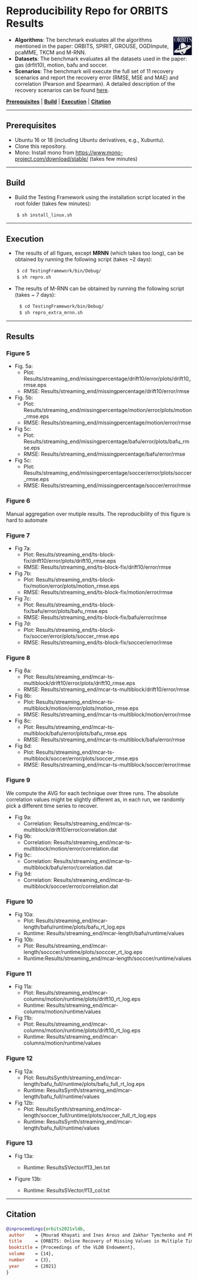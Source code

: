 # Reproducibility Repo for ORBITS Results

<img img align="right" width="50" height="50" src="orbits_logo.png" >

- **Algorithms**: The benchmark evaluates all the algorithms mentioned in the paper: ORBITS, SPIRIT, GROUSE, OGDImpute, pcaMME, TKCM and M-RNN. 
- **Datasets**: The benchmark evaluates all the datasets used in the paper: gas (drfit10), motion, bafu and soccer. 
- **Scenarios**: The benchmark will execute the full set of 11 recovery scenarios and report the recovery error (RMSE, MSE and MAE) and correlation (Pearson and Spearman). 
A detailed description of the recovery scenarios can be found [here](https://github.com/eXascaleInfolab/orbits/blob/master/TestingFramework/README.md).

<!--
<sup>*</sup>disabled by default as it takes a couple of days to run.
The online scenarios are described [here](https://github.com/eXascaleInfolab/orbits/blob/master/TestingFramework/bin/Debug/results/plotfiles/streaming_end.txt) while the batch scenarios are described [here](https://github.com/eXascaleInfolab/orbits/blob/master/TestingFramework/bin/Debug/results/plotfiles/batch_mid.txt). 
-->

[**Prerequisites**](#prerequisites) | [**Build**](#build) | [**Execution**](#execution) | [**Citation**](#citation)
___ 
 
## Prerequisites

- Ubuntu 16 or 18 (including Ubuntu derivatives, e.g., Xubuntu).
- Clone this repository.
- Mono: Install mono from https://www.mono-project.com/download/stable/ (takes few minutes)

___
## Build

- Build the Testing Framework using the installation script located in the root folder (takes few minutes):
```bash
    $ sh install_linux.sh
```

<!--
- Download the full Soccer data for Fig 12  

```bash
   wget --load-cookies /tmp/cookies.txt "https://docs.google.com/uc?export=download&confirm=$(wget --quiet --save-cookies /tmp/cookies.txt --keep-session-cookies --no-check-certificate 'https://docs.google.com/uc?export=download&id=1MlX_3OF3zKLKocFKVWYK5yBOfXHTaDBW' -O- | sed -rn 's/.*confirm=([0-9A-Za-z_]+).*/\1\n/p')&id=1MlX_3OF3zKLKocFKVWYK5yBOfXHTaDBW" -O soccer_full_normal.txt && rm -rf /tmp/cookies.txt
```


1. Download the following zip file from  https://drive.switch.ch/index.php/s/sJ7d5uunzIq3fKY
2. Extract `soccer_full_normal.txt` into `TestingFramework/bin/Debug/data/soccer_full/`.

- Results of Figure 13 in the Soccer dataset (takes ~XXX days)

```bash
    $ cd TestingFramework/bin/Debug/
    $ sh repro_extra_ssv.sh
```
-->

___
## Execution

- The results of all figues, except **MRNN** (which takes too long), can be obtained by running the following script (takes ~2 days): 

```bash
    $ cd TestingFramework/bin/Debug/
    $ sh repro.sh
```

- The results of M-RNN can be obtained by running the following script (takes ~ 7 days): 
 
```bash
     $ cd TestingFramework/bin/Debug/
     $ sh repro_extra_mrnn.sh
```

___
## Results

### Figure 5 
  - Fig. 5a: 
     -  Plot: Results/streaming_end/missingpercentage/drift10/error/plots/drift10\_rmse.eps
     -  RMSE: Results/streaming_end/missingpercentage/drift10/error/rmse
  - Fig. 5b: 
     - Plot: Results/streaming_end/missingpercentage/motion/error/plots/motion\_rmse.eps
     - RMSE: Results/streaming_end/missingpercentage/motion/error/rmse
  - Fig 5c: 
     - Plot: Results/streaming_end/missingpercentage/bafu/error/plots/bafu\_rmse.eps
     - RMSE:  Results/streaming_end/missingpercentage/bafu/error/rmse
  - Fig 5c: 
     - Plot: Results/streaming_end/missingpercentage/soccer/error/plots/soccer\_rmse.eps
     - RMSE: Results/streaming_end/missingpercentage/soccer/error/rmse

### Figure 6
Manual aggregation over mutiple results. The reproducibility of this figure is hard to automate
  
### Figure 7
  - Fig 7a:
     - Plot: Results/streaming_end/ts-block-fix/drift10/error/plots/drift10\_rmse.eps
     - RMSE: Results/streaming_end/ts-block-fix/drift10/error/rmse
  - Fig 7b:
     - Plot: Results/streaming_end/ts-block-fix/motion/error/plots/motion\_rmse.eps
     - RMSE: Results/streaming_end/ts-block-fix/motion/error/rmse
  - Fig 7c:
     - Plot: Results/streaming_end/ts-block-fix/bafu/error/plots/bafu\_rmse.eps
     - RMSE: Results/streaming_end/ts-block-fix/bafu/error/rmse
  - Fig 7d:
     - Plot: Results/streaming_end/ts-block-fix/soccer/error/plots/soccer\_rmse.eps
     - RMSE: Results/streaming_end/ts-block-fix/soccer/error/rmse


### Figure 8
  - Fig 8a:
     - Plot: Results/streaming_end/mcar-ts-multiblock/drift10/error/plots/drift10\_rmse.eps
     - RMSE: Results/streaming_end/mcar-ts-multiblock/drift10/error/rmse
  - Fig 8b:
    - Plot: Results/streaming_end/mcar-ts-multiblock/motion/error/plots/motion\_rmse.eps
    - RMSE: Results/streaming_end/mcar-ts-multiblock/motion/error/rmse
  - Fig 8c:
    - Plot: Results/streaming_end/mcar-ts-multiblock/bafu/error/plots/bafu\_rmse.eps
    - RMSE: Results/streaming_end/mcar-ts-multiblock/bafu/error/rmse
  - Fig 8d:
    - Plot: Results/streaming_end/mcar-ts-multiblock/soccer/error/plots/soccer\_rmse.eps
    - RMSE: Results/streaming_end/mcar-ts-multiblock/soccer/error/rmse
### Figure 9
We compute the AVG for each technique over three runs. The absolute correlation values might be
slightly different as, in each run, we randomly pick a different time series to recover. 
 - Fig 9a:
    - Correlation: Results/streaming_end/mcar-ts-multiblock/drift10/error/correlation.dat
 - Fig 9b:
    - Correlation: Results/streaming_end/mcar-ts-multiblock/motion/error/correlation.dat
 - Fig 9c:
    - Correlation: Results/streaming_end/mcar-ts-multiblock/bafu/error/correlation.dat
 - Fig 9d:
    - Correlation: Results/streaming_end/mcar-ts-multiblock/soccer/error/correlation.dat


### Figure 10
  - Fig 10a:
     -  Plot: Results/streaming_end/mcar-length/bafu/runtime/plots/bafu\_rt\_log.eps
     -  Runtime: Results/streaming_end/mcar-length/bafu/runtime/values
  - Fig 10b: 
     -  Plot: Results/streaming_end/mcar-length/socccer/runtime/plots/socccer\_rt\_log.eps
     -  Runtime:Results/streaming_end/mcar-length/socccer/runtime/values

### Figure 11
  - Fig 11a:
     -  Plot: Results/streaming_end/mcar-columns/motion/runtime/plots/drift10\_rt\_log.eps
     -  Runtime: Results/streaming_end/mcar-columns/motion/runtime/values
  - Fig 11b:
     -  Plot: Results/streaming_end/mcar-columns/motion/runtime/plots/drift10\_rt\_log.eps
     -  Runtime: Results/streaming_end/mcar-columns/motion/runtime/values

### Figure 12
  - Fig 12a:
    -  Plot: ResultsSynth/streaming_end/mcar-length/bafu_full/runtime/plots/bafu_full\_rt\_log.eps
    -  Runtime: ResultsSynth/streaming_end/mcar-length/bafu_full/runtime/values
  - Fig 12b:
    -  Plot: ResultsSynth/streaming_end/mcar-length/soccer_full/runtime/plots/soccer_full\_rt\_log.eps
    -  Runtime: ResultsSynth/streaming_end/mcar-length/bafu_full/runtime/values

### Figure 13
  - Fig 13a: 
     - Runtime: ResultsSVector/f13_len.txt

  - Figure 13b: 
     - Runtime: ResultsSVector/f13_col.txt


___
## Citation
```bibtex
@inproceedings{orbits2021vldb,
 author    = {Mourad Khayati and Ines Arous and Zakhar Tymchenko and Philippe Cudr{\'{e}}{-}Mauroux},
 title     = {ORBITS: Online Recovery of Missing Values in Multiple Time Series Streams},
 booktitle = {Proceedings of the VLDB Endowment},
 volume    = {14},
 number    = {3},
 year      = {2021}
}
```

